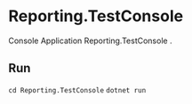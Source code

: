 # Reporting.TestConsole 
Console Application Reporting.TestConsole 
.  
## Run 
`cd Reporting.TestConsole` 
`dotnet run` 
